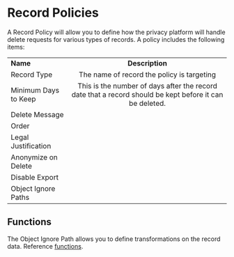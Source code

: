 # Record Policies

A Record Policy will allow you to define how the privacy platform will handle delete requests for various types of records.  A policy includes the following items:

|    |            |
| ----------|:-------------:|
| **Name** | **Description** |
|Record Type | The name of record the policy is targeting |
|Minimum Days to Keep | This is the number of days after the record date that a record should be kept before it can be deleted. |
|Delete Message |  |
|Order |  |
|Legal Justification |  |
|Anonymize on Delete |  |
|Disable Export |  |
|Object Ignore Paths |  |

##  Functions

The Object Ignore Path allows you to define transformations on the record data.  Reference [functions](Functions.md).